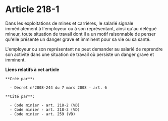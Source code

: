 # Article 218-1

Dans les exploitations de mines et carrières, le salarié signale immédiatement à l'employeur ou à son représentant, ainsi
qu'au délégué mineur, toute situation de travail dont il a un motif raisonnable de penser qu'elle présente un danger grave et
imminent pour sa vie ou sa santé. 

L'employeur ou son représentant ne peut demander au salarié de reprendre son activité dans une situation de travail où
persiste un danger grave et imminent.

**Liens relatifs à cet article**

	**Créé par**:

	  - Décret n°2008-244 du 7 mars 2008 - art. 6

	**Cité par**:

	  - Code minier - art. 218-2 (VD)
	  - Code minier - art. 218-3 (VD)
	  - Code minier - art. 259 (VD)
